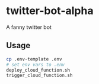 # twitter-bot-alpha
A fanny twitter bot


## Usage

```bash
cp .env-template .env
# set env vars to .env
deploy_cloud_function.sh
trigger_cloud_function.sh
```
